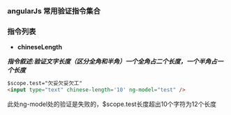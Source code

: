 ### angularJs 常用验证指令集合  

### 指令列表

+ **chineseLength**

***指令叙述:验证文字长度（区分全角和半角）一个全角占二个长度，一个半角占一个长度***

```html
$scope.test="欠妥欠妥欠工"
<input type="text" chinese-length='10' ng-model="test" />   

```
此处ng-model处的验证是失败的，$scope.test长度超出10个字符为12个长度




